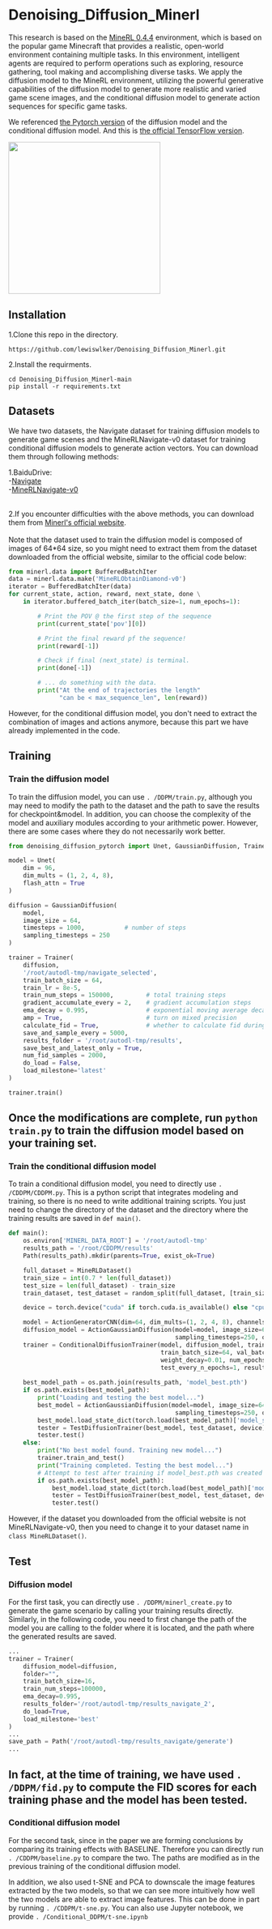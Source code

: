 # Denoising_Diffusion_Minerl
This research is based on the [MineRL 0.4.4](https://minerl.readthedocs.io/en/v0.4.4/) environment, which is based on the popular game Minecraft that provides a realistic, open-world environment containing multiple tasks. In this environment, intelligent agents are required to perform operations such as exploring, resource gathering, tool making and accomplishing diverse tasks. We apply the diffusion model to the MineRL environment, utilizing the powerful generative capabilities of the diffusion model to generate more realistic and varied game scene images, and the conditional diffusion model to generate action sequences for specific game tasks.

We referenced [the Pytorch version](https://github.com/lucidrains/denoising-diffusion-pytorch?tab=readme-ov-file) of the diffusion model and the conditional diffusion model. And this is [the official TensorFlow version](https://github.com/hojonathanho/diffusion). 

<img src="https://github.com/lewiswlker/Denoising_Diffusion_Minerl/blob/main/images/game_scene.png" width="300">

## Installation
1.Clone this repo in the directory.
```
https://github.com/lewiswlker/Denoising_Diffusion_Minerl.git
```
2.Install the requirments.
```
cd Denoising_Diffusion_Minerl-main
pip install -r requirements.txt
```

## Datasets
We have two datasets, the Navigate dataset for training diffusion models to generate game scenes and the MineRLNavigate-v0 dataset for training conditional diffusion models to generate action vectors. You can download them through following methods:

1.BaiduDrive:
<br>-[Navigate](https://pan.baidu.com/s/18vsSW7eBcP_8ngMQar6fWA?pwd=w53e)
<br>-[MineRLNavigate-v0](https://pan.baidu.com/s/1KNyvmvtk8YrVPsumA6sRXg?pwd=f2l1)<br><br>

2.If you encounter difficulties with the above methods, you can download them from [Minerl's official website](https://minerl.readthedocs.io/en/v0.4.4/tutorials/data_sampling.html).
<br>   
Note that the dataset used to train the diffusion model is composed of images of 64*64 size, so you might need to extract them from the dataset downloaded from the official website, similar to the official code below:
```python
from minerl.data import BufferedBatchIter
data = minerl.data.make('MineRLObtainDiamond-v0')
iterator = BufferedBatchIter(data)
for current_state, action, reward, next_state, done \
    in iterator.buffered_batch_iter(batch_size=1, num_epochs=1):

        # Print the POV @ the first step of the sequence
        print(current_state['pov'][0])

        # Print the final reward pf the sequence!
        print(reward[-1])

        # Check if final (next_state) is terminal.
        print(done[-1])

        # ... do something with the data.
        print("At the end of trajectories the length"
              "can be < max_sequence_len", len(reward))
```
However, for the conditional diffusion model, you don't need to extract the combination of images and actions anymore, because this part we have already implemented in the code.

## Training
### Train the diffusion model
To train the diffusion model, you can use `. /DDPM/train.py`, although you may need to modify the path to the dataset and the path to save the results for checkpoint&model. In addition, you can choose the complexity of the model and auxiliary modules according to your arithmetic power. However, there are some cases where they do not necessarily work better.
```python
from denoising_diffusion_pytorch import Unet, GaussianDiffusion, Trainer

model = Unet(
    dim = 96,
    dim_mults = (1, 2, 4, 8),
    flash_attn = True
)

diffusion = GaussianDiffusion(
    model,
    image_size = 64,
    timesteps = 1000,           # number of steps
    sampling_timesteps = 250
)

trainer = Trainer(
    diffusion,
    '/root/autodl-tmp/navigate_selected',
    train_batch_size = 64,
    train_lr = 8e-5,
    train_num_steps = 150000,         # total training steps
    gradient_accumulate_every = 2,    # gradient accumulation steps
    ema_decay = 0.995,                # exponential moving average decay
    amp = True,                       # turn on mixed precision
    calculate_fid = True,             # whether to calculate fid during training
    save_and_sample_every = 5000,
    results_folder = '/root/autodl-tmp/results',
    save_best_and_latest_only = True,
    num_fid_samples = 2000,
    do_load = False,
    load_milestone='latest'
)

trainer.train()
```
Once the modifications are complete, run `python train.py` to train the diffusion model based on your training set.
---
### Train the conditional diffusion model
To train a conditional diffusion model, you need to directly use `. /CDDPM/CDDPM.py`. This is a python script that integrates modeling and training, so there is no need to write additional training scripts. You just need to change the directory of the dataset and the directory where the training results are saved in `def main()`.
```python
def main():
    os.environ['MINERL_DATA_ROOT'] = '/root/autodl-tmp'
    results_path = '/root/CDDPM/results'
    Path(results_path).mkdir(parents=True, exist_ok=True)

    full_dataset = MineRLDataset()
    train_size = int(0.7 * len(full_dataset))
    test_size = len(full_dataset) - train_size
    train_dataset, test_dataset = random_split(full_dataset, [train_size, test_size])

    device = torch.device("cuda" if torch.cuda.is_available() else "cpu")

    model = ActionGeneratorCNN(dim=64, dim_mults=(1, 2, 4, 8), channels=3, action_dim=11).to(device)
    diffusion_model = ActionGaussianDiffusion(model=model, image_size=64, shape=(1, 11), timesteps=1000,
                                              sampling_timesteps=250, objective='pred_x0').to(device)
    trainer = ConditionalDiffusionTrainer(model, diffusion_model, train_dataset, test_dataset,
                                          train_batch_size=64, val_batch_size=16, train_lr=1e-6,
                                          weight_decay=0.01, num_epochs=500, save_and_sample_every=10,
                                          test_every_n_epochs=1, results_folder=results_path, device=device)
    
    best_model_path = os.path.join(results_path, 'model_best.pth')
    if os.path.exists(best_model_path):
        print("Loading and testing the best model...")
        best_model = ActionGaussianDiffusion(model=model, image_size=64, shape=(1, 11), timesteps=1000,
                                              sampling_timesteps=250, objective='pred_x0').to(device)
        best_model.load_state_dict(torch.load(best_model_path)['model_state_dict'])
        tester = TestDiffusionTrainer(best_model, test_dataset, device)
        tester.test()
    else:
        print("No best model found. Training new model...")
        trainer.train_and_test()
        print("Training completed. Testing the best model...")
        # Attempt to test after training if model_best.pth was created
        if os.path.exists(best_model_path):
            best_model.load_state_dict(torch.load(best_model_path)['model_state_dict'])
            tester = TestDiffusionTrainer(best_model, test_dataset, device)
            tester.test()
```
However, if the dataset you downloaded from the official website is not MineRLNavigate-v0, then you need to change it to your dataset name in `class MineRLDataset()`.


## Test
### Diffusion model

For the first task, you can directly use `. /DDPM/minerl_create.py` to generate the game scenario by calling your training results directly. Similarly, in the following code, you need to first change the path of the model you are calling to the folder where it is located, and the path where the generated results are saved.
```python
...
trainer = Trainer(
    diffusion_model=diffusion,
    folder="",
    train_batch_size=16,
    train_num_steps=100000,
    ema_decay=0.995,
    results_folder='/root/autodl-tmp/results_navigate_2',
    do_load=True,
    load_milestone='best'
)
...
save_path = Path('/root/autodl-tmp/results_navigate/generate')
...
```
In fact, at the time of training, we have used `. /DDPM/fid.py` to compute the FID scores for each training phase and the model has been tested.
---
### Conditional diffusion model

For the second task, since in the paper we are forming conclusions by comparing its training effects with BASELINE. Therefore you can directly run `. /CDDPM/baseline.py` to compare the two. The paths are modified as in the previous training of the conditional diffusion model.

In addition, we also used t-SNE and PCA to downscale the image features extracted by the two models, so that we can see more intuitively how well the two models are able to extract image features. This can be done in part by running `. /CDDPM/t-sne.py`. You can also use Jupyter notebook, we provide `. /Conditional_DDPM/t-sne.ipynb`

